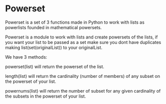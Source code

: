 # Powerset

Powerset is a set of 3 functions made in Python to work with lists as powerlists founded in mathematical powersets.

Powerset is a module to work with lists and create powersets of the lists, if you want your list to be passed as a set make sure you dont have duplicates making list(set(originalList)) to your originalList.

We have 3 methods:

  powerset(list) will return the powerset of the list.
  
  length(list) will return the cardinality (number of members) of any subset on the powerset of your list.
  
  powernums(list) will return the number of subset for any given cardinality of the subsets in the powerset of your list.
  


